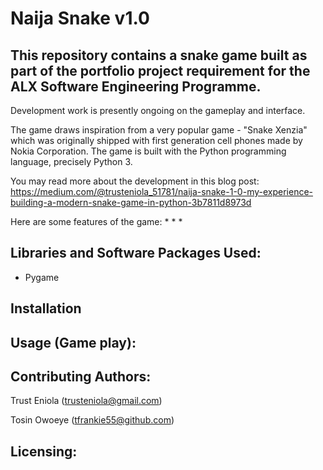 # Naija Snake v1.0

## This repository contains a snake game built as part of the portfolio project requirement for the ALX Software Engineering Programme.
Development work is presently ongoing on the gameplay and interface.

The game draws inspiration from a very popular game - "Snake Xenzia" which was originally shipped with first generation cell phones made by Nokia Corporation.
The game is built with the Python programming language, precisely Python 3. 

You may read more about the development in this blog post: 
https://medium.com/@trusteniola_51781/naija-snake-1-0-my-experience-building-a-modern-snake-game-in-python-3b7811d8973d

Here are some features of the game:
*
*
*
## Libraries and Software Packages Used:
* Pygame

## Installation
## Usage (Game play):


## Contributing Authors:
Trust Eniola (trusteniola@gmail.com)
                                                                                                                                      
Tosin Owoeye (tfrankie55@github.com)

## Licensing:
